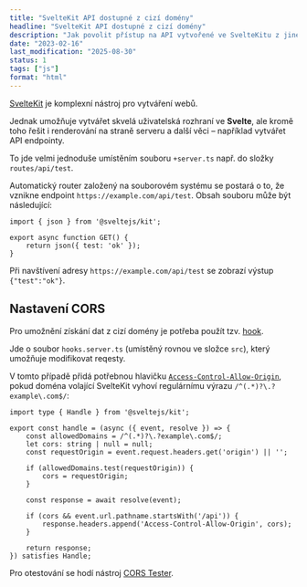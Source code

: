 ```yaml
---
title: "SvelteKit API dostupné z cizí domény"
headline: "SvelteKit API dostupné z cizí domény"
description: "Jak povolit přístup na API vytvořené ve SvelteKitu z jiné domény."
date: "2023-02-16"
last_modification: "2025-08-30"
status: 1
tags: ["js"]
format: "html"
---
```


<p><a href="https://kit.svelte.dev">SvelteKit</a> je komplexní nástroj pro vytváření webů.</p>

<p>Jednak umožňuje vytvářet skvelá uživatelská rozhraní ve <b>Svelte</b>, ale kromě toho řešit i renderování na straně serveru a další věci – například vytvářet API endpointy.</p>

<p>To jde velmi jednoduše umístěním souboru <code>+server.ts</code> např. do složky <code>routes/api/test</code>.</p>

<p>Automatický router založený na souborovém systému se postará o to, že vznikne endpoint <code>https://example.com/api/test</code>. Obsah souboru může být následující:</p>

<pre><code>import { json } from '@sveltejs/kit';

export async function GET() {
	return json({ test: 'ok' });
}</code></pre>










<p>Při navštívení adresy <code>https://example.com/api/test</code> se zobrazí výstup <code>{"test":"ok"}</code>.</p>


<h2 id="cors">Nastavení CORS</h2>

<p>Pro umožnění získání dat z cizí domény je potřeba použít tzv. <a href="https://kit.svelte.dev/docs/hooks#server-hooks">hook</a>.</p>

<p>Jde o soubor <code>hooks.server.ts</code> (umístěný rovnou ve složce <code>src</code>), který umožňuje modifikovat reqesty.</p>

<p>V tomto případě přidá potřebnou hlavičku <a href="https://developer.mozilla.org/en-US/docs/Web/HTTP/Headers/Access-Control-Allow-Origin"><code>Access-Control-Allow-Origin</code></a>, pokud doména volající SvelteKit vyhoví regulárnímu výrazu <code>/^(.*)?\.?example\.com$/</code>:</p>

<pre><code>import type { Handle } from '@sveltejs/kit';

export const handle = (async ({ event, resolve }) => {
	const allowedDomains = /^(.*)?\.?example\.com$/;
	let cors: string | null = null;
	const requestOrigin = event.request.headers.get('origin') || '';

	if (allowedDomains.test(requestOrigin)) {
		cors = requestOrigin;
	}

	const response = await resolve(event);

	if (cors &amp;&amp; event.url.pathname.startsWith('/api')) {
		response.headers.append('Access-Control-Allow-Origin', cors);
	}

	return response;
}) satisfies Handle;
</code></pre>

<p>Pro otestování se hodí nástroj <a href="https://cors-test.codehappy.dev">CORS Tester</a>.</p>
